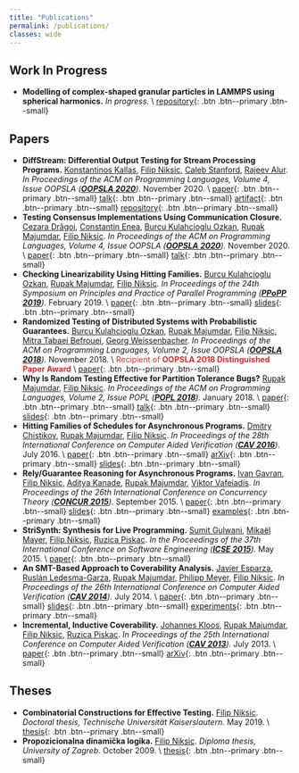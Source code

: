 ```yaml
---
title: "Publications"
permalink: /publications/
classes: wide
---
```


## Work In Progress

* **Modelling of complex-shaped granular particles in LAMMPS using spherical harmonics.**
  _In progress._ \\
  [repository](https://github.com/angelhof/flumina/](https://github.com/imaranresearch/LAMMPS-SPHERHARM/tree/develop)){: .btn .btn--primary .btn--small}
 

## Papers

* **DiffStream: Differential Output Testing for Stream Processing Programs.**
  [Konstantinos Kallas](https://angelhof.github.io/),
  [Filip Niksic](https://fniksic.github.io/),
  [Caleb Stanford](https://www.cis.upenn.edu/~castan/),
  [Rajeev Alur](https://www.cis.upenn.edu/~alur/).
  _In Proceedings of the ACM on Programming Languages, Volume 4, Issue OOPSLA
  ([**OOPSLA 2020**](https://2020.splashcon.org/track/splash-2020-oopsla))._
  November 2020. \\
  [paper](/assets/files/oopsla2020/diffstream.pdf){: .btn .btn--primary .btn--small}
  [talk](https://youtu.be/SSwpbJuqSL0){: .btn .btn--primary .btn--small}
  [artifact](https://doi.org/10.5281/zenodo.4033001){: .btn .btn--primary .btn--small}
  [repository](https://github.com/fniksic/diffstream){: .btn .btn--primary .btn--small}
* **Testing Consensus Implementations Using Communication Closure.**
  [Cezara Drăgoi](https://www.di.ens.fr/~cezarad/),
  [Constantin Enea](https://www.irif.fr/~cenea/),
  [Burcu Kulahcioglu Ozkan](https://people.mpi-sws.org/~burcu/),
  [Rupak Majumdar](https://people.mpi-sws.org/~rupak/),
  [Filip Niksic](https://fniksic.github.io/).
  _In Proceedings of the ACM on Programming Languages, Volume 4, Issue OOPSLA
  ([**OOPSLA 2020**](https://2020.splashcon.org/track/splash-2020-oopsla))._
  November 2020. \\
  [paper](/assets/files/oopsla2020/consensus-testing.pdf){: .btn .btn--primary .btn--small}
  [talk](https://youtu.be/UwEvq5B5fcw){: .btn .btn--primary .btn--small}
* **Checking Linearizability Using Hitting Families.**
  [Burcu Kulahcioglu Ozkan](https://people.mpi-sws.org/~burcu/),
  [Rupak Majumdar](https://people.mpi-sws.org/~rupak/),
  [Filip Niksic](https://fniksic.github.io/).
  _In Proceedings of the 24th Symposium on Principles and Practice of Parallel Programming ([**PPoPP 2019**](https://ppopp19.sigplan.org/))._
  February 2019. \\
  [paper](/assets/files/ppopp2019/paper.pdf){: .btn .btn--primary .btn--small}
  [slides](/assets/files/ppopp2019/slides.pdf){: .btn .btn--primary .btn--small}
* **Randomized Testing of Distributed Systems with Probabilistic Guarantees.**
  [Burcu Kulahcioglu Ozkan](https://people.mpi-sws.org/~burcu/),
  [Rupak Majumdar](https://people.mpi-sws.org/~rupak/),
  [Filip Niksic](https://fniksic.github.io/),
  [Mitra Tabaei Befrouei](https://forsyte.at/alumni/tabaei/),
  [Georg Weissenbacher](http://www.georg.weissenbacher.name/).
  _In Proceedings of the ACM on Programming Languages, Volume 2, Issue OOPSLA
  ([**OOPSLA 2018**](https://conf.researchr.org/track/splash-2018/splash-2018-OOPSLA))._
  November 2018. \\
  <span style="color: #d03030">Recipient of **OOPSLA 2018 Distinguished Paper Award**</span> \\
  [paper](/assets/files/oopsla2018/paper.pdf){: .btn .btn--primary .btn--small}
* **Why Is Random Testing Effective for Partition Tolerance Bugs?**
  [Rupak Majumdar](https://people.mpi-sws.org/~rupak/),
  [Filip Niksic](https://fniksic.github.io/).
  _In Proceedings of the ACM on Programming Languages, Volume 2, Issue POPL
  ([**POPL 2018**](https://popl18.sigplan.org/))._
  January 2018. \\
  [paper](/assets/files/popl2018/paper.pdf){: .btn .btn--primary .btn--small}
  [talk](/talks/#why-is-random-testing-effective-for-partition-tolerance-bugs){: .btn .btn--primary .btn--small}
  [slides](/assets/files/popl2018/slides.pdf){: .btn .btn--primary .btn--small}
* **Hitting Families of Schedules for Asynchronous Programs.**
  [Dmitry Chistikov](https://warwick.ac.uk/fac/sci/dcs/people/dmitry_chistikov/),
  [Rupak Majumdar](https://people.mpi-sws.org/~rupak/),
  [Filip Niksic](https://fniksic.github.io/).
  _In Proceedings of the 28th International Conference on Computer Aided Verification ([**CAV 2016**](http://i-cav.org/2016/))._
  July 2016. \\
  [paper](/assets/files/cav2016/paper.pdf){: .btn .btn--primary .btn--small}
  [arXiv](https://arxiv.org/abs/1602.03755){: .btn .btn--primary .btn--small}
  [slides](/assets/files/cav2016/slides.pdf){: .btn .btn--primary .btn--small}
* **Rely/Guarantee Reasoning for Asynchronous Programs.**
  [Ivan Gavran](https://people.mpi-sws.org/~gavran/),
  [Filip Niksic](https://fniksic.github.io/),
  [Aditya Kanade](http://www.iisc-seal.net/kanade),
  [Rupak Majumdar](https://people.mpi-sws.org/~rupak/),
  [Viktor Vafeiadis](https://people.mpi-sws.org/~viktor/).
  _In Proceedings of the 26th International Conference on Concurrency Theory ([**CONCUR 2015**](http://mafalda.fdi.ucm.es/concur2015/))._
  September 2015. \\
  [paper](/assets/files/concur2015/paper.pdf){: .btn .btn--primary .btn--small}
  [slides](/assets/files/concur2015/slides.pdf){: .btn .btn--primary .btn--small}
  [examples](/assets/files/concur2015/rely-guarantee.tar.gz){: .btn .btn--primary .btn--small}
* **StriSynth: Synthesis for Live Programming.**
  [Sumit Gulwani](https://www.microsoft.com/en-us/research/people/sumitg/),
  [Mikaël Mayer](https://computerscience.uchicago.edu/people/profile/mikael-mayer/),
  [Filip Niksic](https://fniksic.github.io/),
  [Ruzica Piskac](https://www.cs.yale.edu/homes/piskac/).
  _In the Proceedings of the 37th International Conference on Software Engineering ([**ICSE 2015**](http://2015.icse-conferences.org/))._
  May 2015. \\
  [paper](/assets/files/icse2015/paper.pdf){: .btn .btn--primary .btn--small}
* **An SMT-Based Approach to Coverability Analysis.**
  [Javier Esparza](https://www7.in.tum.de/~esparza/),
  [Ruslán Ledesma-Garza](http://ruslanledesma.com/),
  [Rupak Majumdar](https://people.mpi-sws.org/~rupak/),
  [Philipp Meyer](https://www7.in.tum.de/people/detail/index.php?id=people.detail&arg=152),
  [Filip Niksic](https://fniksic.github.io/).
  _In Proceedings of the 26th International Conference on Computer Aided Verification ([**CAV 2014**](http://i-cav.org/2014/))._
  July 2014. \\
  [paper](/assets/files/cav2014/paper.pdf){: .btn .btn--primary .btn--small}
  [slides](/assets/files/cav2014/slides.pdf){: .btn .btn--primary .btn--small}
  [experiments](/assets/files/cav2014/repository.tgz){: .btn .btn--primary .btn--small}
* **Incremental, Inductive Coverability.**
  [Johannes Kloos](https://github.com/johanneskloos),
  [Rupak Majumdar](https://people.mpi-sws.org/~rupak/),
  [Filip Niksic](https://fniksic.github.io/),
  [Ruzica Piskac](https://www.cs.yale.edu/homes/piskac/).
  _In Proceedings of the 25th International Conference on Computer Aided Verification ([**CAV 2013**](http://cav2013.forsyte.at/index.html))._
  July 2013. \\
  [paper](/assets/files/cav2013/paper.pdf){: .btn .btn--primary .btn--small}
  [arXiv](https://arxiv.org/abs/1301.7321){: .btn .btn--primary .btn--small}

## Theses

* **Combinatorial Constructions for Effective Testing.**
  [Filip Niksic](https://fniksic.github.io/).
  _Doctoral thesis, Technische Universität Kaiserslautern._
  May 2019. \\
  [thesis](/assets/files/doctoral-thesis.pdf){: .btn .btn--primary .btn--small}
* **Propozicionalna dinamička logika.**
  [Filip Niksic](https://fniksic.github.io/).
  _Diploma thesis, University of Zagreb._
  October 2009. \\
  [thesis](/assets/files/diploma-thesis.pdf){: .btn .btn--primary .btn--small}
